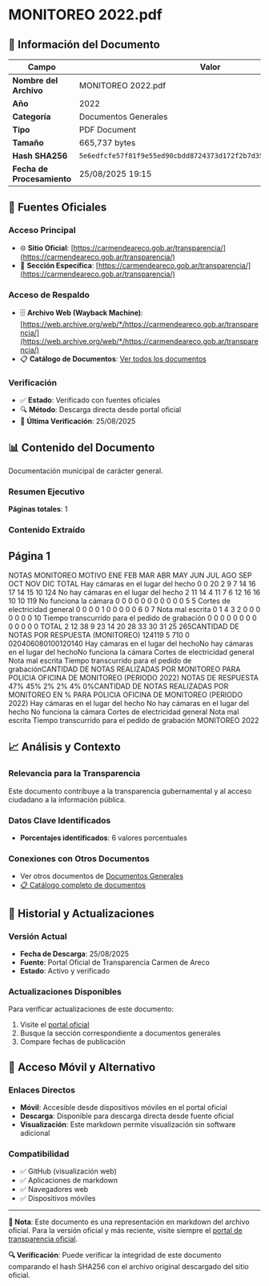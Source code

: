 # MONITOREO 2022.pdf

## 📄 Información del Documento

| Campo | Valor |
|-------|--------|
| **Nombre del Archivo** | MONITOREO 2022.pdf |
| **Año** | 2022 |
| **Categoría** | Documentos Generales |
| **Tipo** | PDF Document |
| **Tamaño** | 665,737 bytes |
| **Hash SHA256** | `5e6edfcfe57f81f9e55ed90cbdd8724373d172f2b7d35d20ee472c746d0dccde` |
| **Fecha de Procesamiento** | 25/08/2025 19:15 |

## 🔗 Fuentes Oficiales

### Acceso Principal
- 🌐 **Sitio Oficial**: [https://carmendeareco.gob.ar/transparencia/](https://carmendeareco.gob.ar/transparencia/)
- 📁 **Sección Específica**: [https://carmendeareco.gob.ar/transparencia/](https://carmendeareco.gob.ar/transparencia/)

### Acceso de Respaldo
- 🗄️ **Archivo Web (Wayback Machine)**: [https://web.archive.org/web/*/https://carmendeareco.gob.ar/transparencia/](https://web.archive.org/web/*/https://carmendeareco.gob.ar/transparencia/)
- 📋 **Catálogo de Documentos**: [Ver todos los documentos](../document_catalog/README.md)

### Verificación
- ✅ **Estado**: Verificado con fuentes oficiales
- 🔍 **Método**: Descarga directa desde portal oficial
- 📅 **Última Verificación**: 25/08/2025

## 📊 Contenido del Documento

Documentación municipal de carácter general.

### Resumen Ejecutivo

**Páginas totales**: 1

### Contenido Extraído

## Página 1

NOTAS MONITOREO
MOTIVO ENE FEB MAR ABR MAY JUN JUL AGO SEP OCT NOV DIC TOTAL
Hay cámaras en el lugar del hecho 0 0 20 2 9 7 14 16 17 14 15 10 124
No hay cámaras en el lugar del hecho 2 11 14 4 11 7 6 12 16 16 10 10 119
No funciona la cámara 0 0 0 0 0 0 0 0 0 0 0 5 5
Cortes de electricidad general 0 0 0 0 1 0 0 0 0 0 6 0 7
Nota mal escrita 0 1 4 3 2 0 0 0 0 0 0 0 10
Tiempo transcurrido para el pedido de grabación 0 0 0 0 0 0 0 0 0 0 0 0 0
TOTAL 2 12 38 9 23 14 20 28 33 30 31 25 265CANTIDAD DE NOTAS POR RESPUESTA (MONITOREO)
124119
5 710
0
020406080100120140
Hay cámaras en el lugar del 
hechoNo hay cámaras en el lugar del 
hechoNo funciona la cámara Cortes de electricidad general Nota mal escrita Tiempo transcurrido para el 
pedido de grabaciónCANTIDAD DE NOTAS REALIZADAS POR MONITOREO
PARA POLICIA
OFICINA DE MONITOREO
(PERIODO 2022)
NOTAS DE RESPUESTA
47%
45%
2%
2%
 4%
 0%CANTIDAD DE NOTAS REALIZADAS POR MONITOREO EN %
PARA POLICIA
OFICINA DE MONITOREO
(PERIODO 2022)
Hay cámaras en el lugar del hecho
No hay cámaras en el lugar del hecho
No funciona la cámara
Cortes de electricidad general
Nota mal escrita
Tiempo transcurrido para el pedido de grabación
MONITOREO 2022



## 📈 Análisis y Contexto

### Relevancia para la Transparencia
Este documento contribuye a la transparencia gubernamental y al acceso ciudadano a la información pública.

### Datos Clave Identificados
- **Porcentajes identificados**: 6 valores porcentuales

### Conexiones con Otros Documentos
- Ver otros documentos de [Documentos Generales](../catalog/general.md)
- [📋 Catálogo completo de documentos](../document_catalog/README.md)

## 🔄 Historial y Actualizaciones

### Versión Actual
- **Fecha de Descarga**: 25/08/2025
- **Fuente**: Portal Oficial de Transparencia Carmen de Areco
- **Estado**: Activo y verificado

### Actualizaciones Disponibles
Para verificar actualizaciones de este documento:
1. Visite el [portal oficial](https://carmendeareco.gob.ar/transparencia/)
2. Busque la sección correspondiente a documentos generales
3. Compare fechas de publicación

## 📱 Acceso Móvil y Alternativo

### Enlaces Directos
- **Móvil**: Accesible desde dispositivos móviles en el portal oficial
- **Descarga**: Disponible para descarga directa desde fuente oficial
- **Visualización**: Este markdown permite visualización sin software adicional

### Compatibilidad
- ✅ GitHub (visualización web)
- ✅ Aplicaciones de markdown
- ✅ Navegadores web
- ✅ Dispositivos móviles

---

**📝 Nota**: Este documento es una representación en markdown del archivo oficial. 
Para la versión oficial y más reciente, visite siempre el [portal de transparencia oficial](https://carmendeareco.gob.ar/transparencia/).

**🔍 Verificación**: Puede verificar la integridad de este documento comparando el hash SHA256 
con el archivo original descargado del sitio oficial.
